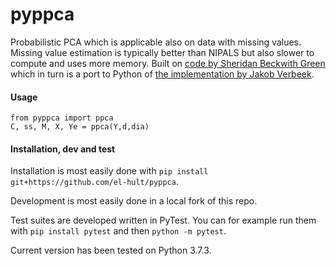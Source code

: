 # pyppca
Probabilistic PCA which is applicable also on data with missing values.
Missing value estimation is typically better than NIPALS but also slower to compute and uses more memory. 
Built on [code by Sheridan Beckwith Green](https://github.com/shergreen/pyppca) which in turn is a port to Python of [the implementation by Jakob Verbeek](http://lear.inrialpes.fr/~verbeek/software.php).

#### Usage
```
from pyppca import ppca
C, ss, M, X, Ye = ppca(Y,d,dia)
```

#### Installation, dev and test
Installation is most easily done with `pip install git+https://github.com/el-hult/pyppca`.

Development is most easily done in a local fork of this repo.

Test suites are developed written in PyTest. You can for example run them with `pip install pytest` and
then `python -m pytest`. 

Current version has been tested on Python 3.7.3.